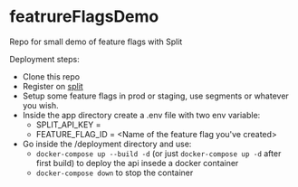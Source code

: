 # featrureFlagsDemo
Repo for small demo of feature flags with Split

Deployment steps:

* Clone this repo
* Register on [split](https://www.split.io/)
* Setup some feature flags in prod or staging, use segments or whatever you wish.
* Inside the app directory create a .env file with two env variable:
  *    SPLIT_API_KEY = <Your API key obtained from settings in Split>
  *    FEATURE_FLAG_ID = <Name of the feature flag you've created>
* Go inside the /deployment directory and use:
    * ```docker-compose up --build -d``` (or just ```docker-compose up -d``` after first build) to deploy the api insede a docker container
    * ```docker-compose down``` to stop the container
